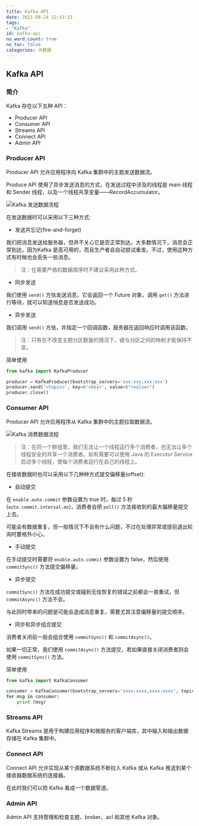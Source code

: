 ```yaml
---
title: Kafka API
date: 2021-08-24 22:43:13
tags:
- "Kafka"
id: kafka-api
no_word_count: true
no_toc: false
categories: 大数据
---
```


## Kafka API

### 简介

Kafka 存在以下五种 API：

- Producer API
- Consumer API
- Streams API
- Connect API
- Admin API

### Producer API

Producer API 允许应用程序向 Kafka 集群中的主题发送数据流。

Produce API 使用了异步发送消息的方式，在发送过程中涉及的线程是 main 线程和 Sender 线程，以及一个线程共享变量——RecordAccumulator。

![Kafka 发送数据流程](https://i.loli.net/2021/08/24/YgBIm7HbrFNcvPp.png)

在发送数据时可以采用以下三种方式:

- 发送并忘记(fire-and-forget)

我们把消息发送给服务器，但井不关心它是否正常到达。大多数情况下，消息会正常到达，因为Kafka 是高可用的，而且生产者会自动尝试重发。不过，使用这种方式有时候也会丢失一些消息。

> 注：在需要严格的数据顺序时不建议采用此种方式。

- 同步发送

我们使用 `send()` 方怯发送消息，它会返回一个 Future 对象，调用 `get()` 方法进行等待，就可以知道悄息是否发送成功。

- 异步发送

我们调用 `send()` 方怯，并指定一个回调函数，服务器在返回响应时调用该函数。

> 注：只有在不改变主题分区数量的情况下，键与分区之间的映射才能保持不变。

简单使用

```python
from kafka import KafkaProducer

producer = KafkaProducer(bootstrap_servers='xxx:xxx,xxx:xxx')
producer.send('<topic>', key=b'<key>', value=b"<value>")
producer.close()
```

### Consumer API

Producer API 允许应用程序从 Kafka 集群中的主题拉取数据流。

![Kafka 消费数据流程](https://i.loli.net/2021/08/25/lp5OYrdqkW6vBNa.png)

> 注：在同一个群组里，我们无法让一个线程运行多个消费者，也无法让多个线程安全的共享一个消费者。如有需要可以使用 Java 的 Executor Service 启动多个线程，使每个消费者运行在自己的线程上。

在接收数据时也可以采用以下几种种方式提交偏移量(offset):

- 自动提交

在 `enable.auto.commit` 参数设置为 true 时，每过 5 秒(`auto.commit.interval.ms`)，消费者会把 `poll()` 方法接收到的最大偏移量提交上去。

可能会有数据重复，但一般情况下不会有什么问题，不过在处理异常或提前退出轮询时要格外小心。

- 手动提交

在手动提交时需要将 `enable.auto.commit` 参数设置为 false，然后使用 `commitSync()` 方法提交偏移量。

- 异步提交

`commitSync()` 方法在成功提交或碰到无怯恢复的错误之前都会一直重试，但 `commitAsync()` 方法不会。

与此同时带来的问题是可能会造成消息重复。需要尤其注意偏移量的提交顺序。

- 同步和异步组合提交

消费者关闭前一般会组合使用 `commitSync()` 和 `commitAsync()`。

如果一切正常，我们使用 `commitAsync()` 方法提交，若如果直接关闭消费者则会使用 `commitSync()` 方法。

简单使用

```python
from kafka import KafkaConsumer

consumer = KafkaConsumer(bootstrap_servers='xxxx:xxxx,xxxx:xxxx', topic='<topic>', group_id='<group>')
for msg in consumer:
    print (msg)
```

### Streams API

Kafka Streams 是用于构建应用程序和微服务的客户端库，其中输入和输出数据存储在 Kafka 集群中。

### Connect API

Connect API 允许实现从某个源数据系统不断拉入 Kafka 或从 Kafka 推送到某个接收器数据系统的连接器。

在此时我们可以把 Kafka 看成一个数据管道。

### Admin API

Admin API 支持管理和检查主题、broker、acl 和其他 Kafka 对象。